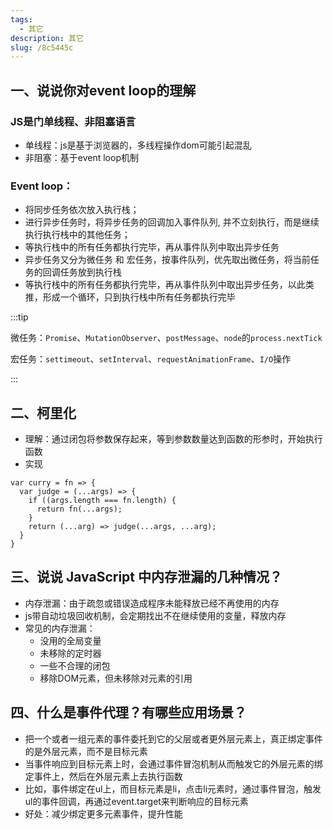 ```yaml
---
tags: 
  - 其它
description: 其它
slug: /8c5445c
---
```


## 一、说说你对event loop的理解

### JS是门单线程、非阻塞语言
- 单线程：js是基于浏览器的，多线程操作dom可能引起混乱
- 非阻塞：基于event loop机制
  

### Event loop：
- 将同步任务依次放入执行栈；
- 进行异步任务时，将异步任务的回调加入事件队列, 并不立刻执行，而是继续执行执行栈中的其他任务；
- 等执行栈中的所有任务都执行完毕，再从事件队列中取出异步任务
- 异步任务又分为微任务 和 宏任务，按事件队列，优先取出微任务，将当前任务的回调任务放到执行栈
- 等执行栈中的所有任务都执行完毕，再从事件队列中取出异步任务，以此类推，形成一个循环，只到执行栈中所有任务都执行完毕


:::tip

微任务：`Promise`、`MutationObserver`、`postMessage`、`node`的`process.nextTick`

宏任务：`settimeout`、`setInterval`、`requestAnimationFrame`、`I/O`操作

:::


## 二、柯里化
- 理解：通过闭包将参数保存起来，等到参数数量达到函数的形参时，开始执行函数
- 实现

```
var curry = fn => {
  var judge = (...args) => {
    if ((args.length === fn.length) {
      return fn(...args);
    }
    return (...arg) => judge(...args, ...arg);
  }
}
```



## 三、说说 JavaScript 中内存泄漏的几种情况？
- 内存泄漏：由于疏忽或错误造成程序未能释放已经不再使用的内存
- js带自动垃圾回收机制，会定期找出不在继续使用的变量，释放内存
- 常见的内存泄漏：
  - 没用的全局变量
  - 未移除的定时器
  - 一些不合理的闭包
  - 移除DOM元素，但未移除对元素的引用 

## 四、什么是事件代理？有哪些应用场景？
- 把一个或者一组元素的事件委托到它的父层或者更外层元素上，真正绑定事件的是外层元素，而不是目标元素
- 当事件响应到目标元素上时，会通过事件冒泡机制从而触发它的外层元素的绑定事件上，然后在外层元素上去执行函数
- 比如，事件绑定在ul上，而目标元素是li，点击li元素时，通过事件冒泡，触发ul的事件回调，再通过event.target来判断响应的目标元素
- 好处：减少绑定更多元素事件，提升性能